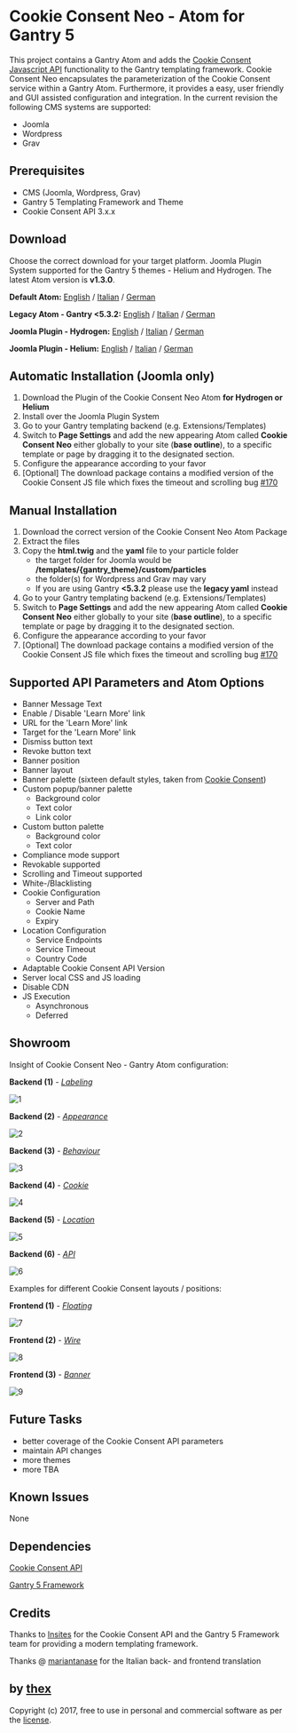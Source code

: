 # Cookie Consent Neo - Atom for Gantry 5
This project contains a Gantry Atom and adds the [Cookie Consent Javascript API](https://github.com/insites/cookieconsent) functionality to the Gantry templating framework. Cookie Consent Neo encapsulates the parameterization of the Cookie Consent service within a Gantry Atom. Furthermore, it provides a easy, user friendly and GUI assisted configuration and integration. In the current revision the following CMS systems are supported:
* Joomla
* Wordpress
* Grav

## Prerequisites
* CMS (Joomla, Wordpress, Grav)
* Gantry 5 Templating Framework and Theme
* Cookie Consent API 3.x.x

## Download
Choose the correct download for your target platform. Joomla Plugin System supported for the Gantry 5 themes - Helium and Hydrogen. The latest Atom version is **v1.3.0**.

**Default Atom:**
[English](https://github.com/thexmanxyz/Cookie-Consent-Neo-Gantry/releases/download/v1.3.0/ccn.atom.only.EN.v1.3.0.zip) / [Italian](https://github.com/thexmanxyz/Cookie-Consent-Neo-Gantry/releases/download/v1.3.0/ccn.atom.only.IT.v1.3.0.zip) / [German](https://github.com/thexmanxyz/Cookie-Consent-Neo-Gantry/releases/download/v1.3.0/ccn.atom.only.DE.v1.3.0.zip)

**Legacy Atom - Gantry <5.3.2:**
[English](https://github.com/thexmanxyz/Cookie-Consent-Neo-Gantry/releases/download/v1.3.0/ccn.atom.only.legacy.EN.v1.3.0.zip) / [Italian](https://github.com/thexmanxyz/Cookie-Consent-Neo-Gantry/releases/download/v1.3.0/ccn.atom.only.legacy.IT.v1.3.0.zip) / [German](https://github.com/thexmanxyz/Cookie-Consent-Neo-Gantry/releases/download/v1.3.0/ccn.atom.only.legacy.DE.v1.3.0.zip)

**Joomla Plugin - Hydrogen:**
[English](https://github.com/thexmanxyz/Cookie-Consent-Neo-Gantry/releases/download/v1.3.0/ccn.j3.hydrogen.EN.v1.3.0.zip) / [Italian](https://github.com/thexmanxyz/Cookie-Consent-Neo-Gantry/releases/download/v1.3.0/ccn.j3.hydrogen.IT.v1.3.0.zip) / [German](https://github.com/thexmanxyz/Cookie-Consent-Neo-Gantry/releases/download/v1.3.0/ccn.j3.hydrogen.DE.v1.3.0.zip)

**Joomla Plugin - Helium:**
[English](https://github.com/thexmanxyz/Cookie-Consent-Neo-Gantry/releases/download/v1.3.0/ccn.j3.helium.EN.v1.3.0.zip) / [Italian](https://github.com/thexmanxyz/Cookie-Consent-Neo-Gantry/releases/download/v1.3.0/ccn.j3.helium.IT.v1.3.0.zip) / [German](https://github.com/thexmanxyz/Cookie-Consent-Neo-Gantry/releases/download/v1.3.0/ccn.j3.helium.DE.v1.3.0.zip)

## Automatic Installation (Joomla only)
1. Download the Plugin of the Cookie Consent Neo Atom **for Hydrogen or Helium**
2. Install over the Joomla Plugin System
3. Go to your Gantry templating backend (e.g. Extensions/Templates)
4. Switch to **Page Settings** and add the new appearing Atom called **Cookie Consent Neo** either globally to your site (**base outline**), to a specific template or page by dragging it to the designated section.
5. Configure the appearance according to your favor
6. [Optional] The download package contains a modified version of the Cookie Consent JS file which fixes the timeout and scrolling bug [#170](https://github.com/insites/cookieconsent/issues/170)

## Manual Installation
1. Download the correct version of the Cookie Consent Neo Atom Package
2. Extract the files
3. Copy the **html.twig** and the **yaml** file to your particle folder 
   * the target folder for Joomla would be **/templates/{gantry_theme}/custom/particles**
   * the folder(s) for Wordpress and Grav may vary
   * If you are using Gantry **<5.3.2** please use the **legacy yaml** instead
4. Go to your Gantry templating backend (e.g. Extensions/Templates)
5. Switch to **Page Settings** and add the new appearing Atom called **Cookie Consent Neo** either globally to your site (**base outline**), to a specific template or page by dragging it to the designated section.
6. Configure the appearance according to your favor
7. [Optional] The download package contains a modified version of the Cookie Consent JS file which fixes the timeout and scrolling bug [#170](https://github.com/insites/cookieconsent/issues/170)

## Supported API Parameters and Atom Options
* Banner Message Text
* Enable / Disable 'Learn More' link
* URL for the 'Learn More' link
* Target for the 'Learn More' link
* Dismiss button text
* Revoke button text
* Banner position
* Banner layout
* Banner palette (sixteen default styles, taken from [Cookie Consent](https://cookieconsent.insites.com/download/))
* Custom popup/banner palette
  * Background color
  * Text color
  * Link color
* Custom button palette
  * Background color
  * Text color
* Compliance mode support
* Revokable supported
* Scrolling and Timeout supported
* White-/Blacklisting
* Cookie Configuration
  * Server and Path
  * Cookie Name
  * Expiry
* Location Configuration
  * Service Endpoints
  * Service Timeout
  * Country Code
* Adaptable Cookie Consent API Version
* Server local CSS and JS loading
* Disable CDN
* JS Execution
  * Asynchronous
  * Deferred

## Showroom
Insight of Cookie Consent Neo - Gantry Atom configuration:

**Backend (1)** - *[Labeling](/screenshots/backend_labeling.png)*

![1](/screenshots/backend_labeling.png)

**Backend (2)** - *[Appearance](/screenshots/backend_appearance.png)*

![2](/screenshots/backend_appearance.png)

**Backend (3)** - *[Behaviour](/screenshots/backend_behaviour.png)*

![3](/screenshots/backend_behaviour.png)

**Backend (4)** - *[Cookie](/screenshots/backend_cookie.png)*

![4](/screenshots/backend_cookie.png)

**Backend (5)** - *[Location](/screenshots/backend_location.png)*

![5](/screenshots/backend_location.png)

**Backend (6)** - *[API](/screenshots/backend_api.png)*

![6](/screenshots/backend_api.png)

Examples for different Cookie Consent layouts / positions:

**Frontend (1)** - *[Floating](/screenshots/frontend_1.png)*

![7](/screenshots/frontend_1.png)

**Frontend (2)** - *[Wire](/screenshots/frontend_2.png)*

![8](/screenshots/frontend_2.png)

**Frontend (3)** - *[Banner](/screenshots/frontend_3.png)*

![9](/screenshots/frontend_3.png)

## Future Tasks
* better coverage of the Cookie Consent API parameters
* maintain API changes
* more themes
* more TBA

## Known Issues
None

## Dependencies
[Cookie Consent API](https://cookieconsent.insites.com/documentation/javascript-api/)

[Gantry 5 Framework](http://gantry.org/)

## Credits
Thanks to [Insites](https://insites.com/) for the Cookie Consent API and the Gantry 5 Framework team for providing a modern templating framework.

Thanks @ [mariantanase](https://github.com/mariantanase) for the Italian back- and frontend translation

## by [thex](https://github.com/thexmanxyz)
Copyright (c) 2017, free to use in personal and commercial software as per the [license](/LICENSE.md).
